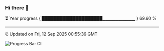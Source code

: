 ### Hi there 👋

⏳ Year progress { ████████████████████▁▁▁▁▁▁▁▁▁▁ } 69.60 %

---

⏰ Updated on Fri, 12 Sep 2025 00:55:36 GMT

![Progress Bar CI](https://github.com/code-lakshay/GitHub-Actions-Demo/workflows/Progress%20Bar%20CI/badge.svg)
